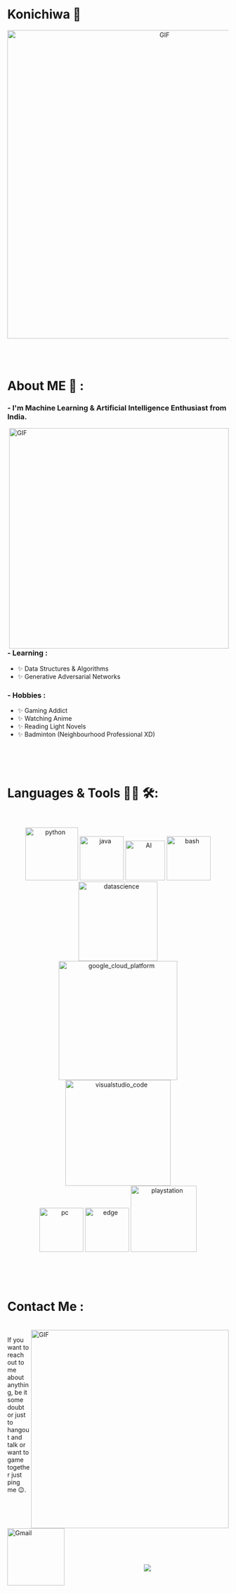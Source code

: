 # Konichiwa 👋

<div align="center">
<img hight="300" width="700" alt="GIF" align="center" src="https://github.com/TechnicalGP/TechnicalGP/blob/main/assets/208593.gif">
</div>

</br>
</br>
</br>


# About ME 💬 :

### - I'm Machine Learning & Artificial Intelligence Enthusiast from India.

<img hight="400" width="500" alt="GIF" align="right" src="https://github.com/TechnicalGP/TechnicalGP/blob/main/assets/1936.gif">

### - Learning :
- ✨ Data Structures & Algorithms
- ✨ Generative Adversarial Networks

### - Hobbies : 
- ✨ Gaming Addict
- ✨ Watching Anime
- ✨ Reading Light Novels
- ✨ Badminton (Neighbourhood Professional XD)

</br>
</br>
</br>



# Languages & Tools 👨‍💻 🛠:
</br>

<p align="center">

<!-- For more icons please follow  https://github.com/MikeCodesDotNET/ColoredBadges -->
<img src="https://github.com/TechnicalGP/TechnicalGP/blob/main/assets/icons/python.png" alt="python" width="120" hight="50">
<img src="https://github.com/TechnicalGP/TechnicalGP/blob/main/assets/icons/java.png" alt="java"  width="100" hight="50">
<img src="https://github.com/TechnicalGP/TechnicalGP/blob/main/assets/icons/ai.png" alt="AI" width="90" hight="50">
<img src="https://github.com/TechnicalGP/TechnicalGP/blob/main/assets/icons/bash.png" alt="bash" width="100" hight="50">
<img src="https://github.com/TechnicalGP/TechnicalGP/blob/main/assets/icons/datascience.png" alt="datascience" width="180" hight="50">
</br>
<img src="https://github.com/TechnicalGP/TechnicalGP/blob/main/assets/icons/google_cloud_platform.png" alt="google_cloud_platform" width="270" hight="50">
<img src="https://github.com/TechnicalGP/TechnicalGP/blob/main/assets/icons/visualstudio_code.png" alt="visualstudio_code" width="240" hight="50">
</br>
<img src="https://github.com/TechnicalGP/TechnicalGP/blob/main/assets/icons/pc.png" alt="pc" width="100" hight="50">
<img src="https://github.com/TechnicalGP/TechnicalGP/blob/main/assets/icons/edge.png" alt="edge" width="100" hight="50">
<img src="https://github.com/TechnicalGP/TechnicalGP/blob/main/assets/icons/playstation@3x.png" alt="playstation" width="150" hight="50">
</p>
</br>
</br>
</br>



# Contact Me :

<p>
 </br>


<img hight="320" width="450" align="right" alt="GIF" src="https://github.com/TechnicalGP/TechnicalGP/blob/main/assets/93195.gif">


If you want to reach out to me about anything, be it some doubt or just to hangout and talk or want to game together just ping me 😉.

<a href="mailto:ghack962@gmail.com">
 <img align="left" alt="Gmail" width="130" hight="100" src="https://github.com/TechnicalGP/TechnicalGP/blob/main/assets/icons/gmail.png" />
</a>
<!--<a href="https://www.linkedin.com/in/ashutosh-saxena-7b326817b/">
  <img align="left" alt="Linkedin" width="150" hight="100" src="https://github.com/TechnicalGP/TechnicalGP/blob/main/assets/icons/linkedin.png" />
</br>
</br>
</br>
</a>
<a href="https://www.reddit.com/user/X_Ashutosh_X">
  <img align="left" alt=" Reddit" width="130" hight="100" src="https://github.com/TechnicalGP/TechnicalGP/blob/main/assets/icons/reddit.png" />
</a>
<a href="https://steamcommunity.com/profiles/76561198182224539/">
  <img align="left" alt="Steam" width="130" hight="100" src="https://github.com/TechnicalGP/TechnicalGP/blob/main/assets/icons/steam.png" />
</a>-->
 </p>
 

</br>
</br>
</br>
</br>
</br>
</br>
</br>



<p align="center" >  
  <a href="https://github.com/anuraghazra/github-readme-stats"> 
<img  src="https://github-readme-stats.vercel.app/api?username=Rare-Programmer&&show_icons=true&theme=radical"/>
  </a>
  </p>

